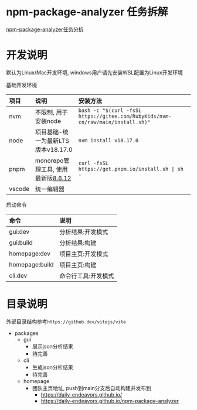 #   npm-package-analyzer 任务拆解

[npm-package-analyzer任务分析](https://hi85012z1e8.feishu.cn/docx/YlL4dPM0wo9CN1xXLaoc5mu4nFh?from=from_copylink)

#   开发说明

默认为Linux/Mac开发环境, windows用户请先安装WSL配置为Linux开发环境

基础开发环境

| 项目   | 说明                                                                   | 安装方法                                                                        |
| :----- | :--------------------------------------------------------------------- | :------------------------------------------------------------------------------ |
| nvm    | 不限制, 用于安装node                                                   | `bash -c "$(curl -fsSL https://gitee.com/RubyKids/nvm-cn/raw/main/install.sh)"` |
| node   | 项目基础-统一为最新LTS版本v18.17.0                                     | `nvm install v18.17.0`                                                          |
| pnpm   | monorepo管理工具, 使用最新版[8.6.12](https://www.pnpm.cn/installation) | `curl -fsSL https://get.pnpm.io/install.sh \| sh -`                             |
| vscode | 统一编辑器                                                             |                                                                                 |

启动命令

| 命令           | 说明                |
| :------------- | :------------------ |
| gui:dev        | 分析结果:开发模式   |
| gui:build      | 分析结果:构建       |
| homepage:dev   | 项目主页:开发模式   |
| homepage:build | 项目主页:构建       |
| cli:dev        | 命令行工具:开发模式 |


#   目录说明

外部目录结构参考`https://github.dev/vitejs/vite`

-   packages
    -   gui
        -   展示json分析结果
        -   待完善
    -   cli 
        -   生成json分析结果
        -   待完善
    -   homepage
        -   团队主页地址, push到main分支后自动构建并发布到
            -   https://daily-endeavors.github.io/
            -   https://daily-endeavors.github.io/npm-package-analyzer